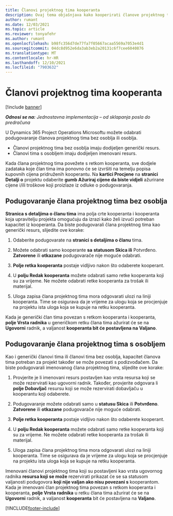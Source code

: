 ```yaml
---
title: Članovi projektnog tima kooperanta
description: Ovaj tema objašnjava kako kooperirati članove projektnog tima u Microsoftu Dynamics 365 Project Operations.
author: rumant
ms.date: 12/03/2021
ms.topic: article
ms.reviewer: tonyafehr
ms.author: rumant
ms.openlocfilehash: b98fc356d7de77fa7f05667acaa5569a7053e4d1
ms.sourcegitcommit: 04dc8d952e6da3ab3eb2a20131c6f7cee6040876
ms.translationtype: MT
ms.contentlocale: hr-HR
ms.lasthandoff: 12/10/2021
ms.locfileid: "7903632"
---
```

# <a name="subcontracting-project-team-members"></a>Članovi projektnog tima kooperanta

[!include [banner](../../includes/dataverse-preview.md)]

_**Odnosi se na:** Jednostavna implementacija – od sklapanja posla do predračuna_

U Dynamics 365 Project Operations Microsoftu možete odabrati podugovaranje članova projektnog tima bez osoblja ili osoblja.

- Članovi projektnog tima bez osoblja imaju dodijeljen generički resurs.
- Članovi tima s osobljem imaju dodijeljen imenovani resurs.

Kada člana projektnog tima povežete s retkom kooperanta, sve dodjele zadataka koje član tima ima ponovno će se izvršiti na temelju popisa kupovnih cijena pridruženih kooperantu.  Na **kartici Procjene** na **stranici Detalji o** projektu odaberite **gumb Ažuriraj cijene da biste vidjeli** ažurirane cijene i/ili troškove koji proizlaze iz odluke o podugovaranja. 

## <a name="subcontracting-an-unstaffed-project-team-member"></a>Podugovaranje člana projektnog tima bez osoblja
**Stranica s detaljima o članu tima** ima polja crte kooperanta i kooperanta koja upravitelju projekta omogućuju da izrazi kako želi izvući potreban kapacitet iz kooperanta. Da biste podugovarali člana projektnog tima kao generički resurs, slijedite ove korake:

1.  Odaberite podugovarate na **stranici s detaljima o članu** tima.

2.  Možete odabrati samo kooperante **sa** **statusom Skica ili** Potvrđeno. **Zatvorene** ili **otkazane** podugovarače nije moguće odabrati. 

3.  **Polje retka kooperanta** postaje vidljivo nakon što odaberete kooperant.

4.  U **polju Redak kooperanta** možete odabrati samo retke kooperanta koji su za vrijeme. Ne možete odabrati retke kooperanta za trošak ili materijal.

5.  Uloga zapisa člana projektnog tima mora odgovarati ulozi na liniji kooperanta. Time se osigurava da je vrijeme za ulogu koja se procjenjuje na projektu ista uloga koja se kupuje na retku kooperanta. 

Kada je generički član tima povezan s retkom kooperanta i kooperanta, **polje Vrsta radnika** u generičkom retku člana tima ažurirat će se na **Ugovorni** radnik, a valjanost **kooperanta bit će postavljena na** **Valjano**.

## <a name="subcontracting-a-staffed-project-team-member"></a>Podugovaranje člana projektnog tima s osobljem
Kao i generički članovi tima ili članovi tima bez osoblja, kapacitet članova tima potreban za projekt također se može povezati s podizvođačem. Da biste podugovarali imenovanog člana projektnog tima, slijedite ove korake:

1.  Provjerite je li imenovani resurs postavljen kao vrsta resursa koji se može rezervirati kao ugovorni radnik. Također, provjerite odgovara li **polje Dobavljač** resursu koji se može rezervirati dobavljaču u kooperantu koji odaberete. 

2.  Podugovaranje možete odabrati samo u **statusu Skica** ili **Potvrđeno**. **Zatvorene** ili **otkazane** podugovarače nije moguće odabrati. 

3.  **Polje retka kooperanta** postaje vidljivo nakon što odaberete kooperant.

4.  U **polju Redak kooperanta** možete odabrati samo retke kooperanta koji su za vrijeme. Ne možete odabrati retke kooperanta za trošak ili materijal.

5.  Uloga zapisa člana projektnog tima mora odgovarati ulozi na liniji kooperanta. Time se osigurava da je vrijeme za ulogu koja se procjenjuje na projektu ista uloga koja se kupuje na retku kooperanta. 

Imenovani članovi projektnog tima koji su postavljeni kao vrsta ugovornog radnika **resursa koji se može** rezervirati prikazat će se sa statusom valjanosti podugovora **koji nije valjan ako nisu povezani s** kooperantom. Kada je imenovani član projektnog tima povezan s retkom kooperanta i kooperanta, **polje Vrsta radnika** u retku člana tima ažurirat će se na **Ugovorni** radnik, a valjanost **kooperanta** bit će postavljena na **Valjano**.

[!INCLUDE[footer-include](../../includes/footer-banner.md)]
